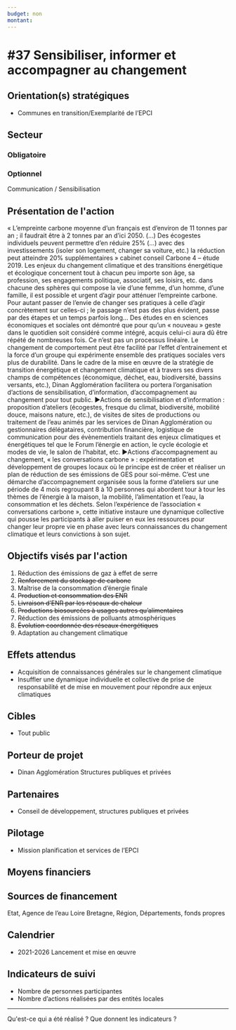 ```yaml
---
budget: non
montant:
---
```


# #37 Sensibiliser, informer et accompagner au changement

## Orientation(s) stratégiques

- Communes en transition/Exemplarité de l’EPCI

## Secteur
### Obligatoire



### Optionnel

Communication / Sensibilisation

## Présentation de l'action

« L’empreinte carbone moyenne d’un français est d’environ de 11 tonnes par an ; il faudrait être à 2 tonnes par an d’ici 2050. (...) Des écogestes individuels peuvent permettre d’en réduire 25% (...) avec des investissements (isoler son logement, changer sa voiture, etc.) la réduction peut atteindre 20% supplémentaires » cabinet conseil Carbone 4 – étude 2019. Les enjeux du changement climatique et des transitions énergétique et écologique concernent tout à chacun peu importe son âge, sa profession, ses engagements politique, associatif, ses loisirs, etc. dans chacune des sphères qui compose la vie d’une femme, d’un homme, d’une famille, il est possible et urgent d’agir pour atténuer l’empreinte carbone. Pour autant passer de l’envie de changer ses pratiques à celle d’agir concrètement sur celles-ci ; le passage n’est pas des plus évident, passe par des étapes et un temps parfois long... Des études en en sciences économiques et sociales ont démontré que pour qu’un « nouveau » geste dans le quotidien soit considéré comme intégré, acquis celui-ci aura dû être répété de nombreuses fois. Ce n’est pas un processus linéaire. Le changement de comportement peut être facilité par l’effet d’entrainement et la force d’un groupe qui expérimente ensemble des pratiques sociales vers plus de durabilité.
Dans le cadre de la mise en œuvre de la stratégie de transition énergétique et changement climatique et à travers ses divers champs de compétences (économique, déchet, eau, biodiversité, bassins versants, etc.), Dinan Agglomération facilitera ou portera l’organisation d’actions de sensibilisation, d’information, d’accompagnement au changement pour tout public.
►Actions de sensibilisation et d’information : proposition d’ateliers (écogestes, fresque du climat, biodiversité, mobilité douce, maisons nature, etc.), de visites de sites de productions ou traitement de l’eau animés par les services de Dinan Agglomération ou gestionnaires délégataires, contribution financière, logistique de communication pour des évènementiels traitant des enjeux climatiques et énergétiques tel que le Forum l’énergie en action, le cycle écologie et modes de vie, le salon de l’habitat, etc.
►Actions d’accompagnement au changement, « les conversations carbone » : expérimentation et développement de groupes locaux où le principe est de créer et réaliser un plan de réduction de ses émissions de GES pour soi-même. C’est une démarche d’accompagnement organisée sous la forme d’ateliers sur une période de 4 mois regroupant 8 à 10 personnes qui abordent tour à tour les thèmes de l’énergie à la maison, la mobilité, l’alimentation et l’eau, la consommation et les déchets. Selon l’expérience de l’association « conversations carbone », cette initiative instaure une dynamique collective qui pousse les participants à aller puiser en eux les ressources pour changer leur propre vie en phase avec leurs connaissances du changement climatique et leurs convictions à son sujet.

## Objectifs visés par l'action

1. Réduction des émissions de gaz à effet de serre
2. ~~Renforcement du stockage de carbone~~
3. Maîtrise de la consommation d’énergie finale
4. ~~Production et consommation des ENR~~
5. ~~Livraison d’ENR par les réseaux de chaleur~~
6. ~~Productions biosourcées à usages autres qu’alimentaires~~
7. Réduction des émissions de polluants atmosphériques
8. ~~Évolution coordonnée des réseaux énergétiques~~
9. Adaptation au changement climatique

## Effets attendus

- Acquisition de connaissances générales sur le changement climatique
- Insuffler une dynamique individuelle et collective de prise de responsabilité et de mise en mouvement pour répondre aux enjeux climatiques

## Cibles

- Tout public

## Porteur de projet

- Dinan Agglomération Structures publiques et privées

## Partenaires

- Conseil de développement, structures publiques et privées

## Pilotage

- Mission planification et services de l’EPCI

## Moyens financiers



## Sources de financement

Etat, Agence de l’eau Loire Bretagne,  Région, Départements, fonds propres

## Calendrier

- 2021-2026 Lancement et mise en œuvre

## Indicateurs de suivi

- Nombre de personnes participantes
- Nombre d’actions réalisées par des entités locales

---
Qu'est-ce qui a été réalisé ? Que donnent les indicateurs ?
